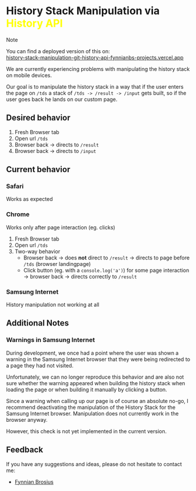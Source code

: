 # History Stack Manipulation via <span style="color:yellow">History API</span>

> [!NOTE]  
> You can find a deployed version of this on: <br />[history-stack-manipulation-git-history-api-fynnianbs-projects.vercel.app](history-stack-manipulation-git-history-api-fynnianbs-projects.vercel.app)

We are currently experiencing problems with manipulating the history stack on mobile devices.

Our goal is to manipulate the history stack in a way that if the user enters the page on `/tds` a stack of `/tds -> /result -> /input` gets built, so if the user goes back he lands on our custom page.

## Desired behavior
1. Fresh Browser tab
2. Open url `/tds`
3. Browser back -> directs to `/result`
3. Browser back -> directs to `/input`

## Current behavior

### Safari
Works as expected

### Chrome
Works only after page interaction (eg. clicks)

1. Fresh Browser tab
2. Open url `/tds`
3. Two-way behavior
    - Browser back -> does **not** direct to `/result` -> directs to page before `/tds` (browser landingpage)
    - Click button (eg. with a `console.log('a')`) for some page interaction
    -> browser back -> directs correctly to `/result` 

### Samsung Internet
History manipulation not working at all

## Additional Notes

### Warnings in Samsung Internet 
During development, we once had a point where the user was shown a warning in the Samsung Internet browser that they were being redirected to a page they had not visited.

Unfortunately, we can no longer reproduce this behavior and are also not sure whether the warning appeared when building the history stack when loading the page or when building it manually by clicking a button.

Since a warning when calling up our page is of course an absolute no-go, I recommend deactivating the manipulation of the History Stack for the Samsung Internet browser. Manipulation does not currently work in the browser anyway.

However, this check is not yet implemented in the current version.

## Feedback
If you have any suggestions and ideas, please do not hesitate to contact me:
- [Fynnian Brosius](mailto:fynnian.brosius@check24.de)